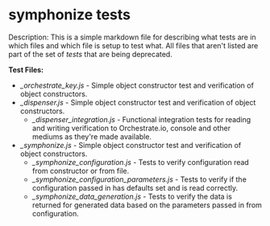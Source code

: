 symphonize tests
===
Description: This is a simple markdown file for describing what tests are in which files and which file is setup to test what. All files that aren't listed are part of the set of *tests* that are being deprecated.

**Test Files:**

 * *_orchestrate_key.js* - Simple object constructor test and verification of object constructors.
 * *_dispenser.js* - Simple object constructor test and verification of object constructors.
 	 * *_dispenser_integration.js* - Functional integration tests for reading and writing verification to Orchestrate.io, console and other mediums as they're made available.
 * *_symphonize.js* - Simple object constructor test and verification of object constructors.
  	 * *_symphonize_configuration.js* - Tests to verify configuration read from constructor or from file.
  	 * *_symphonize_configuration_parameters.js* - Tests to verify if the configuration passed in has defaults set and is read correctly.
  	 * *_symphonize_data_generation.js* - Tests to verify the data is returned for generated data based on the parameters passed in from configuration.

